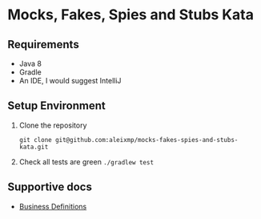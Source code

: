 # Mocks, Fakes, Spies and Stubs Kata

## Requirements

- Java 8
- Gradle
- An IDE, I would suggest IntelliJ

## Setup Environment

1. Clone the repository

    `git clone git@github.com:aleixmp/mocks-fakes-spies-and-stubs-kata.git`
2. Check all tests are green
    `./gradlew test` 

## Supportive docs

- [Business Definitions](docs/BusinessDefinitions.md)
